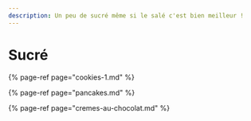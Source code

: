```yaml
---
description: Un peu de sucré même si le salé c'est bien meilleur !
---
```


# Sucré

{% page-ref page="cookies-1.md" %}

{% page-ref page="pancakes.md" %}

{% page-ref page="cremes-au-chocolat.md" %}



